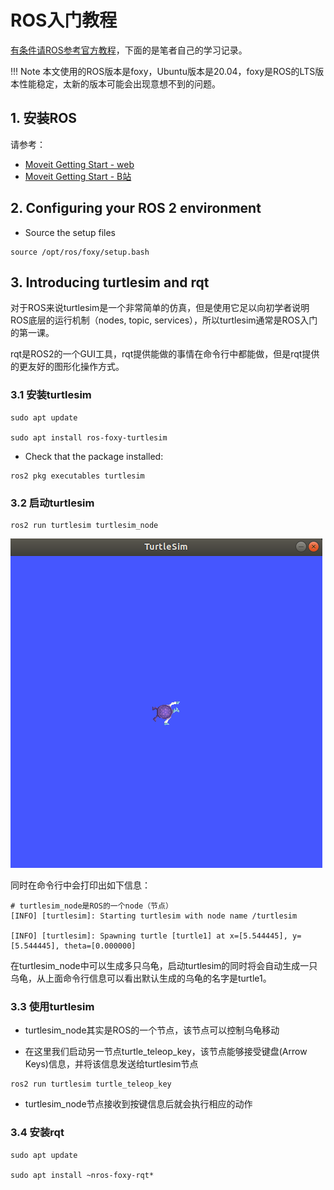 # ROS入门教程

[有条件请ROS参考官方教程](https://docs.ros.org/en/foxy/Tutorials.html)，下面的是笔者自己的学习记录。

!!! Note 本文使用的ROS版本是foxy，Ubuntu版本是20.04，foxy是ROS的LTS版本性能稳定，太新的版本可能会出现意想不到的问题。

## 1. 安装ROS

请参考：

* [Moveit Getting Start - web](../moveit/moveit_getting_start.md) 
* [Moveit Getting Start - B站](https://www.bilibili.com/video/BV1fT4y1z7fG/)

## 2. Configuring your ROS 2 environment

* Source the setup files

```
source /opt/ros/foxy/setup.bash
```

## 3. Introducing turtlesim and rqt

对于ROS来说turtlesim是一个非常简单的仿真，但是使用它足以向初学者说明ROS底层的运行机制（nodes, topic, services），所以turtlesim通常是ROS入门的第一课。

rqt是ROS2的一个GUI工具，rqt提供能做的事情在命令行中都能做，但是rqt提供的更友好的图形化操作方式。

### 3.1 安装turtlesim

```
sudo apt update

sudo apt install ros-foxy-turtlesim
```

* Check that the package installed:

```
ros2 pkg executables turtlesim
```

### 3.2 启动turtlesim

```
ros2 run turtlesim turtlesim_node
```

![](img/turtlesim.png)

同时在命令行中会打印出如下信息：

```
# turtlesim_node是ROS的一个node（节点）
[INFO] [turtlesim]: Starting turtlesim with node name /turtlesim

[INFO] [turtlesim]: Spawning turtle [turtle1] at x=[5.544445], y=[5.544445], theta=[0.000000]
```

在turtlesim_node中可以生成多只乌龟，启动turtlesim的同时将会自动生成一只乌龟，从上面命令行信息可以看出默认生成的乌龟的名字是turtle1。

### 3.3 使用turtlesim

* turtlesim_node其实是ROS的一个节点，该节点可以控制乌龟移动

* 在这里我们启动另一节点turtle_teleop_key，该节点能够接受键盘(Arrow Keys)信息，并将该信息发送给turtlesim节点

```
ros2 run turtlesim turtle_teleop_key
```

* turtlesim_node节点接收到按键信息后就会执行相应的动作

### 3.4 安装rqt

```
sudo apt update

sudo apt install ~nros-foxy-rqt*
```



